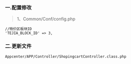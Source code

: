 ### 一.配置修改

> 1、Common/Conf/config.php
		
	//特价区板块ID
	'TEJIA_BLOCK_ID' => 3,

### 二.更新文件

	Appcenter/APP/Controller/ShopingcartController.class.php
	